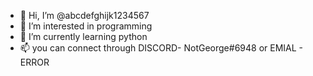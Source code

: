 - 👋 Hi, I’m @abcdefghijk1234567
- 👀 I’m interested in programming
- 🌱 I’m currently learning python
- 📫 you can connect through DISCORD- NotGeorge#6948 or EMIAL - ERROR

<!---
abcdefghijk1234567/abcdefghijk1234567 is a ✨ special ✨ repository because its `README.md` (this file) appears on your GitHub profile.
You can click the Preview link to take a look at your changes.
--->












